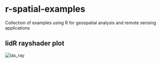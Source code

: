 # r-spatial-examples
Collection of examples using R for geospatial analysis and remote sensing applications

## lidR rayshader plot
![las_ray](https://github.com/user-attachments/assets/757c333c-6f38-49ee-af6f-ee9baa82cb55)
